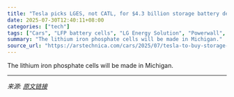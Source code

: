 ```yaml
---
title: "Tesla picks LGES, not CATL, for $4.3 billion storage battery deal"
date: 2025-07-30T12:40:11+08:00
categories: ["tech"]
tags: ["Cars", "LFP battery cells", "LG Energy Solution", "Powerwall", "Tesla"]
summary: "The lithium iron phosphate cells will be made in Michigan."
source_url: "https://arstechnica.com/cars/2025/07/tesla-to-buy-storage-battery-cells-from-lges-in-4-3-billion-deal/"
---
```


The lithium iron phosphate cells will be made in Michigan.

---

*来源: [原文链接](https://arstechnica.com/cars/2025/07/tesla-to-buy-storage-battery-cells-from-lges-in-4-3-billion-deal/)*
